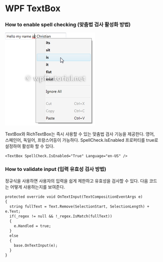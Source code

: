 # WPF TextBox

### How to enable spell checking (맞춤법 검사 활성화 방법)

![](/assets/spellcheck.png)

TextBox와 RichTextBox는 즉시 사용할 수 있는 맞춤법 검사 기능을 제공한다. 영어, 스페인어, 독일어, 프랑스어등이 가능하다. SpellCheck.IsEnabled 프로퍼티를 true로 설정하여 활성화 할 수 있다.
```
<TextBox SpellCheck.IsEnabled="True" Language="en-US" />
```

### How to validate input (입력 유효성 검사 방법)

정규식을 사용하면 사용자의 입력을 쉽게 제한하고 유효성을 검사할 수 있다. 다음 코드는 어떻게 사용하는지를 보여준다.

```
protected override void OnTextInput(TextCompositionEventArgs e)
{
  string fullText = Text.Remove(SelectionStart, SelectionLength) + e.Text;
  if(_regex != null && !_regex.IsMatch(fullText))
  {
    e.Handled = true;
  }
  else
  {
    base.OnTextInput(e);
  }
}
```
